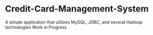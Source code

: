 # Credit-Card-Management-System
A simple application that utilizes MySQL, JDBC, and several Hadoop technologies
Work in Progress 
